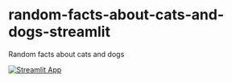 # random-facts-about-cats-and-dogs-streamlit
Random facts about cats and dogs

[![Streamlit App](https://static.streamlit.io/badges/streamlit_badge_black_white.svg)](https://mdefab-random-facts-about-cats-and-dogs-streamlit-main-jxurrz.streamlit.app)
